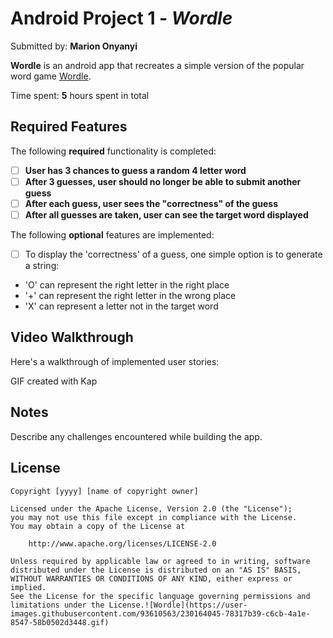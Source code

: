 # Android Project 1 - *Wordle*

Submitted by: **Marion Onyanyi**

**Wordle** is an android app that recreates a simple version of the popular word game [Wordle](https://www.nytimes.com/games/wordle/index.html). 

Time spent: **5** hours spent in total

## Required Features

The following **required** functionality is completed:

- [ ] **User has 3 chances to guess a random 4 letter word**
- [ ] **After 3 guesses, user should no longer be able to submit another guess**
- [ ] **After each guess, user sees the "correctness" of the guess**
- [ ] **After all guesses are taken, user can see the target word displayed**

The following **optional** features are implemented:

- [ ] To display the 'correctness' of a guess, one simple option is to generate a string:
- 'O' can represent the right letter in the right place
- '+' can represent the right letter in the wrong place
- 'X' can represent a letter not in the target word

## Video Walkthrough

Here's a walkthrough of implemented user stories:




GIF created with Kap




## Notes

Describe any challenges encountered while building the app.

## License

    Copyright [yyyy] [name of copyright owner]

    Licensed under the Apache License, Version 2.0 (the "License");
    you may not use this file except in compliance with the License.
    You may obtain a copy of the License at

        http://www.apache.org/licenses/LICENSE-2.0

    Unless required by applicable law or agreed to in writing, software
    distributed under the License is distributed on an "AS IS" BASIS,
    WITHOUT WARRANTIES OR CONDITIONS OF ANY KIND, either express or implied.
    See the License for the specific language governing permissions and
    limitations under the License.![Wordle](https://user-images.githubusercontent.com/93610563/230164045-78317b39-c6cb-4a1e-8547-58b0502d3448.gif)
